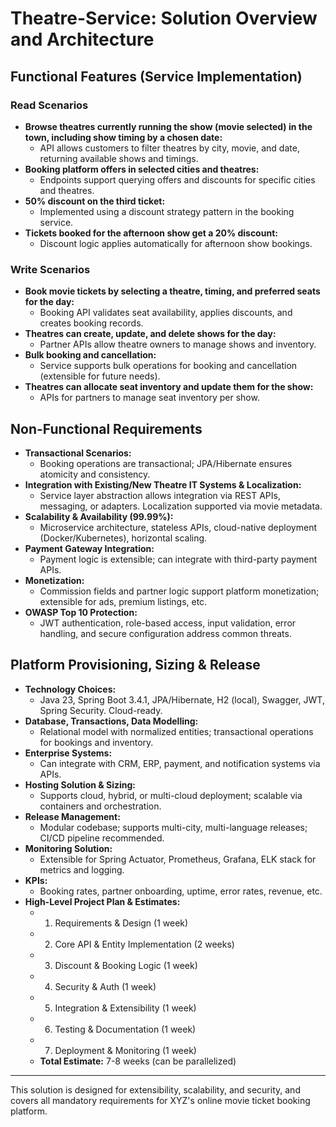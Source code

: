 # Theatre-Service: Solution Overview and Architecture

## Functional Features (Service Implementation)

### Read Scenarios
- **Browse theatres currently running the show (movie selected) in the town, including show timing by a chosen date:**
  - API allows customers to filter theatres by city, movie, and date, returning available shows and timings.
- **Booking platform offers in selected cities and theatres:**
  - Endpoints support querying offers and discounts for specific cities and theatres.
- **50% discount on the third ticket:**
  - Implemented using a discount strategy pattern in the booking service.
- **Tickets booked for the afternoon show get a 20% discount:**
  - Discount logic applies automatically for afternoon show bookings.

### Write Scenarios
- **Book movie tickets by selecting a theatre, timing, and preferred seats for the day:**
  - Booking API validates seat availability, applies discounts, and creates booking records.
- **Theatres can create, update, and delete shows for the day:**
  - Partner APIs allow theatre owners to manage shows and inventory.
- **Bulk booking and cancellation:**
  - Service supports bulk operations for booking and cancellation (extensible for future needs).
- **Theatres can allocate seat inventory and update them for the show:**
  - APIs for partners to manage seat inventory per show.

## Non-Functional Requirements
- **Transactional Scenarios:**
  - Booking operations are transactional; JPA/Hibernate ensures atomicity and consistency.
- **Integration with Existing/New Theatre IT Systems & Localization:**
  - Service layer abstraction allows integration via REST APIs, messaging, or adapters. Localization supported via movie metadata.
- **Scalability & Availability (99.99%):**
  - Microservice architecture, stateless APIs, cloud-native deployment (Docker/Kubernetes), horizontal scaling.
- **Payment Gateway Integration:**
  - Payment logic is extensible; can integrate with third-party payment APIs.
- **Monetization:**
  - Commission fields and partner logic support platform monetization; extensible for ads, premium listings, etc.
- **OWASP Top 10 Protection:**
  - JWT authentication, role-based access, input validation, error handling, and secure configuration address common threats.

## Platform Provisioning, Sizing & Release
- **Technology Choices:**
  - Java 23, Spring Boot 3.4.1, JPA/Hibernate, H2 (local), Swagger, JWT, Spring Security. Cloud-ready.
- **Database, Transactions, Data Modelling:**
  - Relational model with normalized entities; transactional operations for bookings and inventory.
- **Enterprise Systems:**
  - Can integrate with CRM, ERP, payment, and notification systems via APIs.
- **Hosting Solution & Sizing:**
  - Supports cloud, hybrid, or multi-cloud deployment; scalable via containers and orchestration.
- **Release Management:**
  - Modular codebase; supports multi-city, multi-language releases; CI/CD pipeline recommended.
- **Monitoring Solution:**
  - Extensible for Spring Actuator, Prometheus, Grafana, ELK stack for metrics and logging.
- **KPIs:**
  - Booking rates, partner onboarding, uptime, error rates, revenue, etc.
- **High-Level Project Plan & Estimates:**
  - 1. Requirements & Design (1 week)
  - 2. Core API & Entity Implementation (2 weeks)
  - 3. Discount & Booking Logic (1 week)
  - 4. Security & Auth (1 week)
  - 5. Integration & Extensibility (1 week)
  - 6. Testing & Documentation (1 week)
  - 7. Deployment & Monitoring (1 week)
  - **Total Estimate:** 7-8 weeks (can be parallelized)

---
This solution is designed for extensibility, scalability, and security, and covers all mandatory requirements for XYZ's online movie ticket booking platform.
